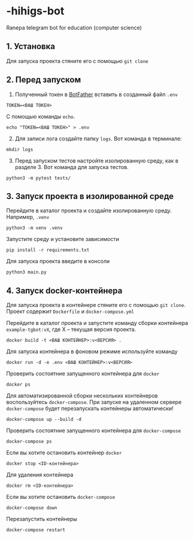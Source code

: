 # -hihigs-bot
Ranepa telegram bot for education (computer science)

## 1. Установка

Для запуска проекта стяните его с помощью `git clone`

## 2. Перед запуском

1. Полученный токен в [BotFather](https://t.me/BotFather) вставить в созданный файл `.env`

```
TOKEN=<ВАШ ТОКЕН>
```

С помощью команды `echo`.

```
echo "TOKEN=<ВАШ ТОКЕН>" > .env
```

2. Для записи лога создайте папку `logs`. Вот команда в терминале:

```
mkdir logs
```

3. Перед запуском тестов настройте изолированную среду, как в разделе 3. Вот команда для запуска тестов.

```
python3 -m pytest tests/
```

## 3. Запуск проекта в изолированной среде

Перейдите в каталог проекта и создайте изолированную среду. Например, `.venv`

```
python3 -m venv .venv
```

Запустите среду и установите зависимости
   
```
pip install -r requirements.txt
```

Для запуска проекта введите в консоли

```
python3 main.py
```
## 4. Запуск docker-контейнера

Для запуска проекта в контейнере стяните его с помощью `git clone`. Проект содержит `Dockerfile` и `docker-compose.yml`

Перейдите в каталог проекта и запустите команду сборки контейнера `example-tgbot:vX`, где X – текущая версия проекта.

```
docker build -t <ВАШ КОНТЕЙНЕР>:v<ВЕРСИЯ> .
```
Для запуска контейнера в фоновом режиме используйте команду

```
docker run -d -e .env <ВАШ КОНТЕЙНЕР>:v<ВЕРСИЯ>
```

Проверить состоятние запущенного контейнера для `docker`

```
docker ps
```

Для автоматизированной сборки нескольких контейнеров воспользуйтесь `docker-compose`. При запуске на удаленном сервере `docker-compose` будет перезапускать контейнеры автоматически!

```
docker-compose up --build -d
```

Проверить состоятние запущенного контейнера для `docker-compose`

```
docker-compose ps
```

Если вы хотите остановить контейнер `docker`

```
docker stop <ID-контейнера>
```

Для удаления контейнера

```
docker rm <ID-контейнера>
```

Если вы хотите остановить `docker-compose`

```
docker-compose down
```

Перезапустить контейнеры

```
docker-compose restart
```
